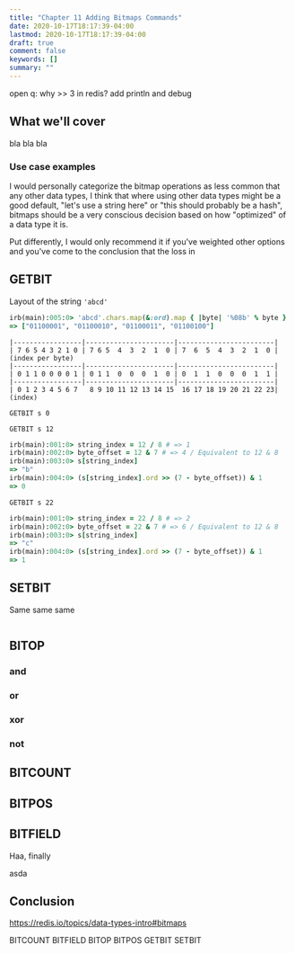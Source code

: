 ```yaml
---
title: "Chapter 11 Adding Bitmaps Commands"
date: 2020-10-17T18:17:39-04:00
lastmod: 2020-10-17T18:17:39-04:00
draft: true
comment: false
keywords: []
summary: ""
---
```


open q: why >> 3 in redis? add println and debug

## What we'll cover

bla bla bla

### Use case examples

I would personally categorize the bitmap operations as less common that any other data types, I think that where using other data types might be a good default, "let's use a string here" or "this should probably be a hash", bitmaps should be a very conscious decision based on how "optimized" of a data type it is.

Put differently, I would only recommend it if you've weighted other options and you've come to the conclusion that the loss in 

## GETBIT

Layout of the string `'abcd'`

``` ruby
irb(main):005:0> 'abcd'.chars.map(&:ord).map { |byte| '%08b' % byte }
=> ["01100001", "01100010", "01100011", "01100100"]
```

```
|-----------------|----------------------|------------------------|
| 7 6 5 4 3 2 1 0 | 7 6 5  4  3  2  1  0 | 7  6  5  4  3  2  1  0 | (index per byte)
|-----------------|----------------------|------------------------|
| 0 1 1 0 0 0 0 1 | 0 1 1  0  0  0  1  0 | 0  1  1  0  0  0  1  1 |
|-----------------|----------------------|------------------------|
| 0 1 2 3 4 5 6 7   8 9 10 11 12 13 14 15  16 17 18 19 20 21 22 23| (index)
```

`GETBIT s 0`

`GETBIT s 12`

``` ruby
irb(main):001:0> string_index = 12 / 8 # => 1
irb(main):002:0> byte_offset = 12 & 7 # => 4 / Equivalent to 12 & 8
irb(main):003:0> s[string_index]
=> "b"
irb(main):004:0> (s[string_index].ord >> (7 - byte_offset)) & 1
=> 0
```

`GETBIT s 22`

``` ruby
irb(main):001:0> string_index = 22 / 8 # => 2
irb(main):002:0> byte_offset = 22 & 7 # => 6 / Equivalent to 12 & 8
irb(main):003:0> s[string_index]
=> "c"
irb(main):004:0> (s[string_index].ord >> (7 - byte_offset)) & 1
=> 1
```

## SETBIT

Same same same

``` ruby
```

## BITOP

### and

### or

### xor

### not

## BITCOUNT

## BITPOS

## BITFIELD

Haa, finally

asda

## Conclusion


https://redis.io/topics/data-types-intro#bitmaps

BITCOUNT
BITFIELD
BITOP
BITPOS
GETBIT
SETBIT
